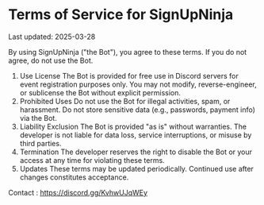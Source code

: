 # Terms of Service for SignUpNinja

Last updated: 2025-03-28

By using SignUpNinja ("the Bot"), you agree to these terms. If you do not agree, do not use the Bot.
1. Use License
The Bot is provided for free use in Discord servers for event registration purposes only.
You may not modify, reverse-engineer, or sublicense the Bot without explicit permission.
2. Prohibited Uses
Do not use the Bot for illegal activities, spam, or harassment.
Do not store sensitive data (e.g., passwords, payment info) via the Bot.
3. Liability Exclusion
The Bot is provided "as is" without warranties. The developer is not liable for data loss, service interruptions, or misuse by third parties.
4. Termination
The developer reserves the right to disable the Bot or your access at any time for violating these terms.
5. Updates
These terms may be updated periodically. Continued use after changes constitutes acceptance.

Contact : https://discord.gg/KvhwUJqWEy 
